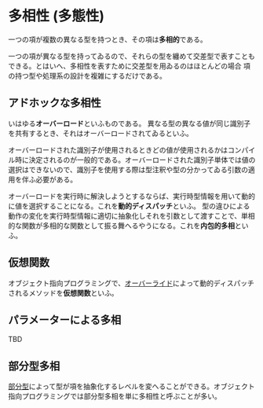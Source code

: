 # 多相性 (多態性)

一つの項が複数の異なる型を持つとき、その項は**多相的**である。

一つの項が異なる型を持ってゐるので、それらの型を纏めて交差型で表すこともできる。とはいへ、多相性を表すために交差型を用ゐるのはほとんどの場合 項の持つ型や処理系の設計を複雑にするだけである。

## アドホックな多相性

いはゆる**オーバーロード**といふものである。
異なる型の異なる値が同じ識別子を共有するとき、それはオーバーロードされてゐるといふ。

オーバーロードされた識別子が使用されるときどの値が使用されるかはコンパイル時に決定されるのが一般的である。オーバーロードされた識別子単体では値の選択はできないので、識別子を使用する際は型注釈や型の分かってゐる引数の適用を伴ふ必要がある。

オーバーロードを実行時に解決しようとするならば、実行時型情報を用いて動的に値を選択することになる。これを**動的ディスパッチ**といふ。
型の違ひによる動作の変化を実行時型情報に適切に抽象化しそれを引数として渡すことで、単相的な関数が多相的な関数として振る舞へるやうになる。これを**内包的多相**といふ。

## 仮想関数

オブジェクト指向プログラミングで、[オーバーライド](overriding.md)によって動的ディスパッチされるメソッドを**仮想関数**といふ。

## パラメーターによる多相

TBD

## 部分型多相

[部分型](subtyping.md)によって型が項を抽象化するレベルを変へることができる。オブジェクト指向プログラミングでは部分型多相を単に多相性と呼ぶことが多い。
